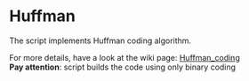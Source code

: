 Huffman
=======
The script implements Huffman coding algorithm.<br>

For more details, have a look at the wiki page: [Huffman_coding](https://en.wikipedia.org/wiki/Huffman_coding)<br>
__Pay attention__: script builds the code using only binary coding
